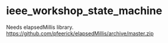 # ieee_workshop_state_machine
Needs elapsedMillis library.
https://github.com/pfeerick/elapsedMillis/archive/master.zip
